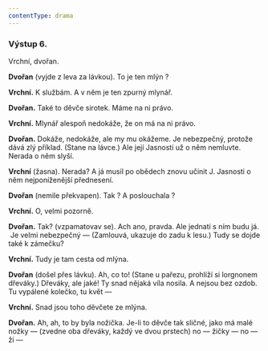 ```yaml
---
contentType: drama
---
```


<section>

### Výstup 6.

Vrchní, dvořan.

</section>

<section>

**Dvořan** (vyjde z leva za lávkou). To je ten mlýn ? 

**Vrchní.** K službám. A v něm je ten zpurný mlynář. 

**Dvořan.** Také to děvče sirotek. Máme na ni právo. 

**Vrchní.** Mlynář alespoň nedokáže, že on má na ni právo.

**Dvořan.** Dokáže, nedokáže, ale my mu okážeme. Je nebezpečný, protože dává zlý příklad. (Stane na lávce.) Ale její Jasnosti už o něm nemluvte. Nerada o něm slyší.

**Vrchní** (žasna). Nerada? A já musil po obědech znovu učinit J. Jasnosti o něm nejponíženější přednesení.

**Dvořan** (nemile překvapen). Tak ? A poslouchala ? 

**Vrchní.** O, velmi pozorně.

**Dvořan.** Tak? (vzpamatovav se). Ach ano, pravda. Ale jednati s ním budu já.  Je velmi nebezpečný — (Zamlouvá, ukazuje do zadu k lesu.) Tudy se dojde také k zámečku?

**Vrchní.** Tudy je tam cesta od mlýna.

**Dvořan** (došel přes lávku). Ah, co to! (Stane u pařezu, prohlíží si lorgnonem dřeváky.) Dřeváky, ale jaké! Ty snad nějaká víla nosila. A nejsou bez ozdob. Tu vypálené kolečko, tu květ —

**Vrchní.** Snad jsou toho děvčete ze mlýna.

**Dvořan.** Ah, ah, to by byla nožička. Je-li to děvče tak sličné, jako má malé nožky — (zvedne oba dřeváky, každý ve dvou prstech) no — žičky — no — ži —

</section>
